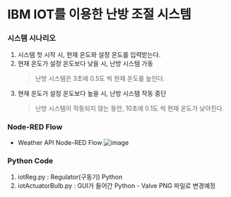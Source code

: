# IBM IOT를 이용한 난방 조절 시스템
### 시스템 시나리오
1. 시스템 첫 시작 시, 현재 온도와 설정 온도를 입력받는다. 
2. 현재 온도가 설정 온도보다 낮을 시, 난방 시스템 가동
   > 난방 시스템은 3초에 0.5도 씩 현재 온도를 높인다.
3. 현재 온도가 설정 온도보다 높을 시, 난방 시스템 작동 중단
   > 난방 시스템이 작동되지 않는 동안, 10초에 0.1도 씩 현재 온도가 낮아진다.

### Node-RED Flow
- Weather API Node-RED Flow
![image](https://user-images.githubusercontent.com/26236857/127735899-969379d0-67ac-4c29-b15f-847a3a7c008c.png)

### Python Code
1. iotReg.py : Regulator(구동기) Python
2. iotActuatorBulb.py : GUI가 들어간 Python - Valve PNG 파일로 변경예정
